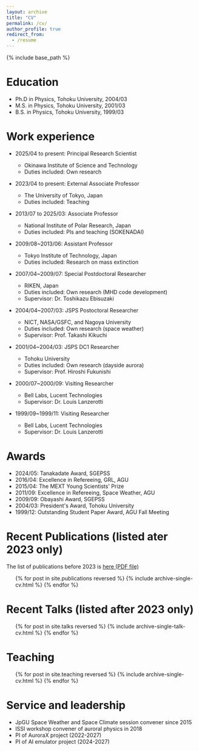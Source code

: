 ```yaml
---
layout: archive
title: "CV"
permalink: /cv/
author_profile: true
redirect_from:
  - /resume
---
```


{% include base_path %}

Education
======
* Ph.D in Physics, Tohoku University, 2004/03
* M.S. in Physics, Tohoku University, 2001/03
* B.S. in Physics, Tohoku University, 1999/03

Work experience
======
* 2025/04 to present: Principal Research Scientist
  * Okinawa Institute of Science and Technology
  * Duties included: Own research

* 2023/04 to present: External Associate Professor
  * The University of Tokyo, Japan
  * Duties included: Teaching

* 2013/07 to 2025/03: Associate Professor
  * National Institute of Polar Research, Japan
  * Duties included: PIs and teaching (SOKENADAI)

* 2009/08~2013/06: Assistant Professor
  * Tokyo Institute of Technology, Japan
  * Duties included: Research on mass extinction

* 2007/04~2009/07: Special Postdoctoral Researcher
  * RIKEN, Japan
  * Duties included: Own research (MHD code development)
  * Supervisor: Dr. Toshikazu Ebisuzaki

* 2004/04~2007/03: JSPS Postoctoral Researcher
  * NICT, NASA/GSFC, and Nagoya University
  * Duties included: Own research (space weather)
  * Supervisor: Prof. Takashi Kikuchi

* 2001/04~2004/03: JSPS DC1 Researcher
  * Tohoku University
  * Duties included: Own research (dayside aurora)
  * Supervisor: Prof. Hiroshi Fukunishi

* 2000/07~2000/09: Visiting Researcher
  * Bell Labs, Lucent Technologies
  * Supervisor: Dr. Louis Lanzerotti

* 1999/09~1999/11: Visiting Researcher 
  * Bell Labs, Lucent Technologies
  * Supervisor: Dr. Louis Lanzerotti

Awards
======
* 2024/05: Tanakadate Award, SGEPSS
* 2016/04: Excellence in Refereeing, GRL, AGU
* 2015/04: The MEXT Young Scientists' Prize
* 2011/09: Excellence in Refereeing, Space Weather, AGU
* 2009/09: Obayashi Award, SGEPSS
* 2004/03: President's Award, Tohoku University
* 1999/12: Outstanding Student Paper Award, AGU Fall Meeting

<!--
Skills
======
* Skill 1
* Skill 2
  * Sub-skill 2.1
  * Sub-skill 2.2
  * Sub-skill 2.3
* Skill 3
-->

Recent Publications (listed ater 2023 only)
======
The list of publications before 2023 is <a href='https://ryuhokataoka.github.io/files/publication2023b.pdf'>here (PDF file)</a>

<ul>{% for post in site.publications reversed %}
    {% include archive-single-cv.html %}
  {% endfor %}</ul>
  
Recent Talks (listed after 2023 only)
======
  <ul>{% for post in site.talks reversed %}
    {% include archive-single-talk-cv.html  %}
  {% endfor %}</ul>
  
Teaching
======
  <ul>{% for post in site.teaching reversed %}
    {% include archive-single-cv.html %}
  {% endfor %}</ul>

Service and leadership
======
* JpGU Space Weather and Space Climate session convener since 2015
* ISSI workshop convener of auroral physics in 2018
* PI of AuroraX project (2022-2027)
* PI of AI emulator project (2024-2027)
